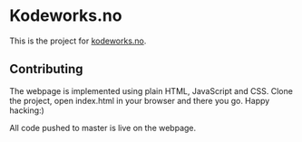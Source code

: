 # Kodeworks.no
This is the project for [kodeworks.no](https://kodeworks.no).

## Contributing
The webpage is implemented using plain HTML, JavaScript and CSS. Clone the
project, open index.html in your browser and there you go. Happy hacking:)

All code pushed to master is live on the webpage.
